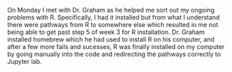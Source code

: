 On Monday I met with Dr. Graham as he helped me sort out my ongoing problems with R. Specifically, I had it installed but from what I understand there were pathways from R to somewhere else which resulted in me not being able to get past step 5 of week 3 for R installation.
Dr. Graham installed homebrew which he had used to install R on his computer, and after a few more fails and sucesses, R was finally installed on my computer by going manually into the code and redirecting the pathways correctly to Jupyter lab.
